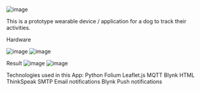 ![image](https://user-images.githubusercontent.com/76453989/147073067-abfbd723-d070-4348-b015-7a06ddd46b03.png)

This is a prototype wearable device / application for a dog to track their activities.


Hardware
 
 ![image](https://user-images.githubusercontent.com/76453989/147073117-61931b93-73f4-414e-bee3-3923c2c75dab.png)
 ![image](https://user-images.githubusercontent.com/76453989/147073125-c8be26d0-02af-4b1c-a285-3d586f1ea191.png)

Result
![image](https://user-images.githubusercontent.com/76453989/147073157-02ff3109-6f05-4662-b1d5-bb8661efb3ba.png)
![image](https://user-images.githubusercontent.com/76453989/147074568-db6698f2-a494-4675-8780-b6f3093170f3.png)


Technologies used in this App:
Python
Folium
Leaflet.js
MQTT
Blynk
HTML
ThinkSpeak
SMTP
Email notifications
Blynk Push notifications
 
